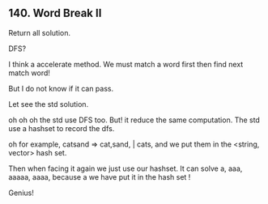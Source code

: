## 140. Word Break II

Return all solution.

DFS?

I think a accelerate method. We must match a word first then find next match word!

But I do not know if it can pass.

Let see the std solution.


oh oh oh the std use DFS too. But! it reduce the same computation. The std use a hashset to record the dfs.

oh for example, catsand => cat,sand, | cats, and we put them in the <string, vector<string>> hash set.


Then when facing it again we just use our hashset. It can solve a, aaa, aaaaa, aaaa, because a we have put it in the hash set !

Genius!

